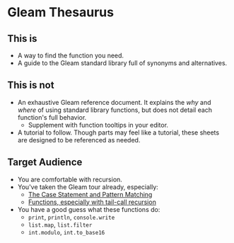 # Gleam Thesaurus

## This is
  - A way to find the function you need.
  - A guide to the Gleam standard library full of synonyms and alternatives.


## This is not
- An exhaustive Gleam reference document. It explains the *why* and *where* of using standard library functions, but does not detail each function's full behavior.
  - Supplement with function tooltips in your editor.
- A tutorial to follow. Though parts may feel like a tutorial, these sheets are designed to be referenced as needed.

## Target Audience
- You are comfortable with recursion.
- You've taken the Gleam tour already, especially:
  - [The Case Statement and Pattern Matching](https://tour.gleam.run/flow-control/case-expressions/)
  - [Functions, especially with tail-call recursion](https://tour.gleam.run/flow-control/tail-calls/)
- You have a good guess what these functions do:
  - `print`, `println`, `console.write`
  - `list.map`, `list.filter`
  - `int.modulo`, `int.to_base16`

